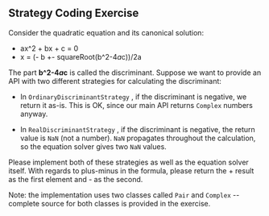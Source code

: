 ## Strategy Coding Exercise
Consider the quadratic equation and its canonical solution:
* ax^2 + bx + c = 0
* x = (- b +- squareRoot(b^2-4*a*c))/2a

The part **b^2-4*a*c** is called the discriminant. 
Suppose we want to provide an API with two different strategies for calculating the discriminant:

* In `OrdinaryDiscriminantStrategy` , if the discriminant is negative, we return it as-is. 
This is OK, since our main API returns `Complex` numbers anyway.


* In `RealDiscriminantStrategy` , if the discriminant is negative, the return value is `NaN` (not a number). 
`NaN` propagates throughout the calculation, so the equation solver gives two `NaN` values.

Please implement both of these strategies as well as the equation solver itself. 
With regards to plus-minus in the formula, please return the + result as the first element and - as the second.

Note: the implementation uses two classes called `Pair` and `Complex` 
-- complete source for both classes is provided in the exercise.
